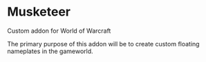 # Musketeer
 Custom addon for World of Warcraft

The primary purpose of this addon will be to create custom floating nameplates in the gameworld.